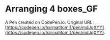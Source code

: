 # Arranging 4 boxes_GF

A Pen created on CodePen.io. Original URL: [https://codepen.io/harmatitomi1/pen/mdJgXYY](https://codepen.io/harmatitomi1/pen/mdJgXYY).


